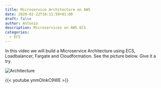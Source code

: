 ```yaml
---
title: Microservice Architecture on AWS
date: 2020-02-22T16:11:59+01:00
draft: false
author: Antonio
description: Microservices on AWS ECS
categories: 
  - ECS
---
```


In this video we will build a Microservice Architecture using ECS, Loadbalancer, Fargate and Cloudformation. See the picture below. Give it a try.

![Architecture](/images/image18.png)

{{< youtube ynmOlnkC9WE >}}



